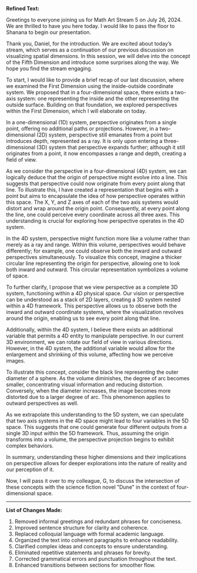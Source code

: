 **Refined Text:**

Greetings to everyone joining us for Math Art Stream 5 on July 26, 2024. We are thrilled to have you here today. I would like to pass the floor to Shanana to begin our presentation. 

Thank you, Daniel, for the introduction. We are excited about today’s stream, which serves as a continuation of our previous discussion on visualizing spatial dimensions. In this session, we will delve into the concept of the Fifth Dimension and introduce some surprises along the way. We hope you find the stream engaging. 

To start, I would like to provide a brief recap of our last discussion, where we examined the First Dimension using the inside-outside coordinate system. We proposed that in a four-dimensional space, there exists a two-axis system: one representing the inside and the other representing the outside surface. Building on that foundation, we explored perspectives within the First Dimension, which I will elaborate on today.

In a one-dimensional (1D) system, perspective originates from a single point, offering no additional paths or projections. However, in a two-dimensional (2D) system, perspective still emanates from a point but introduces depth, represented as a ray. It is only upon entering a three-dimensional (3D) system that perspective expands further; although it still originates from a point, it now encompasses a range and depth, creating a field of view.

As we consider the perspective in a four-dimensional (4D) system, we can logically deduce that the origin of perspective might evolve into a line. This suggests that perspective could now originate from every point along that line. To illustrate this, I have created a representation that begins with a point but aims to encapsulate the idea of how perspective operates within this space. The X, Y, and Z axes of each of the two axis systems would distort and wrap around the origin point. Consequently, at every point along the line, one could perceive every coordinate across all three axes. This understanding is crucial for exploring how perspective operates in the 4D system.

In the 4D system, perspective might function more like a volume rather than merely as a ray and range. Within this volume, perspectives would behave differently; for example, one could observe both the inward and outward perspectives simultaneously. To visualize this concept, imagine a thicker circular line representing the origin for perspective, allowing one to look both inward and outward. This circular representation symbolizes a volume of space.

To further clarify, I propose that we view perspective as a complete 3D system, functioning within a 4D physical space. Our vision or perspective can be understood as a stack of 2D layers, creating a 3D system nested within a 4D framework. This perspective allows us to observe both the inward and outward coordinate systems, where the visualization revolves around the origin, enabling us to see every point along that line.

Additionally, within the 4D system, I believe there exists an additional variable that permits a 4D entity to manipulate perspective. In our current 3D environment, we can rotate our field of view in various directions. However, in the 4D system, the additional variable would allow for the enlargement and shrinking of this volume, affecting how we perceive images. 

To illustrate this concept, consider the black line representing the outer diameter of a sphere. As the volume diminishes, the degree of arc becomes smaller, concentrating visual information and reducing distortion. Conversely, when the diameter increases, the image becomes more distorted due to a larger degree of arc. This phenomenon applies to outward perspectives as well.

As we extrapolate this understanding to the 5D system, we can speculate that two axis systems in the 4D space might lead to four variables in the 5D space. This suggests that one could generate four different outputs from a single 3D input within the 5D framework. Thus, assuming the origin transforms into a volume, the perspective projection begins to exhibit complex behaviors.

In summary, understanding these higher dimensions and their implications on perspective allows for deeper explorations into the nature of reality and our perception of it. 

Now, I will pass it over to my colleague, G, to discuss the intersection of these concepts with the science fiction novel "Dune" in the context of four-dimensional space.

---

**List of Changes Made:**

1. Removed informal greetings and redundant phrases for conciseness.
2. Improved sentence structure for clarity and coherence.
3. Replaced colloquial language with formal academic language.
4. Organized the text into coherent paragraphs to enhance readability.
5. Clarified complex ideas and concepts to ensure understanding.
6. Eliminated repetitive statements and phrases for brevity.
7. Corrected grammatical errors and punctuation throughout the text.
8. Enhanced transitions between sections for smoother flow.
